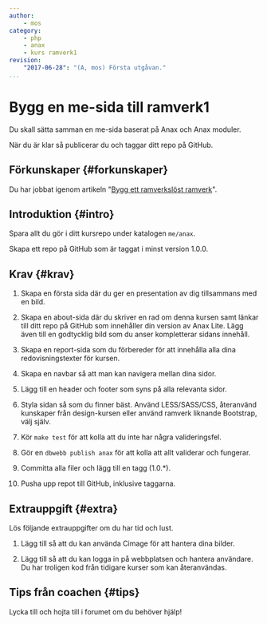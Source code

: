 ```yaml
---
author:
    - mos
category:
    - php
    - anax
    - kurs ramverk1
revision:
    "2017-06-28": "(A, mos) Första utgåvan."
...
```

Bygg en me-sida till ramverk1
===================================

Du skall sätta samman en me-sida baserat på Anax och Anax moduler.

När du är klar så publicerar du och taggar ditt repo på GitHub.

<!--more-->



Förkunskaper {#forkunskaper}
-----------------------

Du har jobbat igenom artikeln "[Bygg ett ramverkslöst ramverk](kunskap/bygg-ett-ramverkslost-ramverk)".



Introduktion {#intro}
-----------------------

Spara allt du gör i ditt kursrepo under katalogen `me/anax`.

Skapa ett repo på GitHub som är taggat i minst version 1.0.0.



Krav {#krav}
-----------------------

1. Skapa en första sida där du ger en presentation av dig tillsammans med en bild.

1. Skapa en about-sida där du skriver en rad om denna kursen samt länkar till ditt repo på GitHub som innehåller din version av Anax Lite. Lägg även till en godtycklig bild som du anser kompletterar sidans innehåll.

1. Skapa en report-sida som du förbereder för att innehålla alla dina redovisningstexter för kursen.

1. Skapa en navbar så att man kan navigera mellan dina sidor.

1. Lägg till en header och footer som syns på alla relevanta sidor.

1. Styla sidan så som du finner bäst. Använd LESS/SASS/CSS, återanvänd kunskaper från design-kursen eller använd ramverk liknande Bootstrap, välj själv.

1. Kör `make test` för att kolla att du inte har några valideringsfel.

1. Gör en `dbwebb publish anax` för att kolla att allt validerar och fungerar.

1. Committa alla filer och lägg till en tagg (1.0.\*).

1. Pusha upp repot till GitHub, inklusive taggarna.



Extrauppgift {#extra}
-----------------------

Lös följande extrauppgifter om du har tid och lust.

1. Lägg till så att du kan använda Cimage för att hantera dina bilder.

1. Lägg till så att du kan logga in på webbplatsen och hantera användare. Du har troligen kod från tidigare kurser som kan återanvändas.



Tips från coachen {#tips}
-----------------------

Lycka till och hojta till i forumet om du behöver hjälp!
